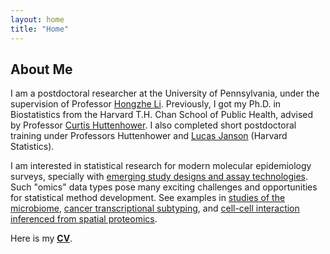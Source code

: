 ```yaml
---
layout: home
title: "Home"
---
```


## About Me
I am a postdoctoral researcher at the University of Pennsylvania, under the supervision of Professor [Hongzhe Li](http://statgene.med.upenn.edu/). Previously, I got my Ph.D. in Biostatistics from the Harvard T.H. Chan School of Public Health, advised by Professor [Curtis Huttenhower](https://huttenhower.sph.harvard.edu/). I also completed short postdoctoral training under Professors Huttenhower and [Lucas Janson](http://lucasjanson.fas.harvard.edu/) (Harvard Statistics).

I am interested in statistical research for modern molecular epidemiology surveys, specially with [emerging study designs and assay technologies](https://genomebiology.biomedcentral.com/articles/10.1186/s13059-017-1359-z). Such "omics" data types pose many exciting challenges and opportunities for statistical method development. See examples in [studies of the microbiome](https://journals.plos.org/ploscompbiol/article?id=10.1371/journal.pcbi.1008913), [cancer transcriptional subtyping](https://genomebiology.biomedcentral.com/articles/10.1186/s13059-018-1511-4), and [cell-cell interaction inferenced from spatial proteomics](https://www.gastrojournal.org/article/S0016-5085(21)03480-6/fulltext?referrer=https%3A%2F%2Fpubmed.ncbi.nlm.nih.gov%2F).

Here is my [**<ins>CV</ins>**](./Siyuan_Ma_CV.pdf).